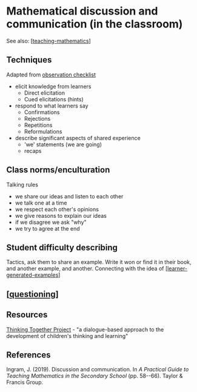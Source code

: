 # Mathematical discussion and communication (in the classroom)

See also: [[teaching-mathematics]]


## Techniques

Adapted from [observation checklist](https://thinkingtogether.educ.cam.ac.uk/resources/Teacher_techniques_checklist.pdf)

- elicit knowledge from learners
  - Direct elicitation
  - Cued elicitations (hints)
- respond to what learners say
  - Confirmations
  - Rejections
  - Repetitions
  - Reformulations
- describe significant aspects of shared experience
  - 'we' statements (we are going)
  - recaps
  

## Class norms/enculturation

Talking rules

- we share our ideas and listen to each other
- we talk one at a time
- we respect each other's opinions
- we give reasons to explain our ideas
- if we disagree we ask "why"
- we try to agree at the end

## Student difficulty describing

Tactics, ask them to share an example. Write it won or find it in their book, and another example, and another. Connecting with the idea of [[learner-generated-examples]]

## [[questioning]]




## Resources

[Thinking Together Project](https://thinkingtogether.educ.cam.ac.uk/) - "a dialogue-based approach to the development of children's thinking and learning"

## References

Ingram, J. (2019). Discussion and communication. In *A Practical Guide to Teaching Mathematics in the Secondary School* (pp. 58--66). Taylor & Francis Group.


[//begin]: # "Autogenerated link references for markdown compatibility"
[teaching-mathematics]: teaching-mathematics "Teaching Mathematics"
[learner-generated-examples]: learner-generated-examples "Learner Generated Examples"
[questioning]: questioning "Questioning"
[//end]: # "Autogenerated link references"